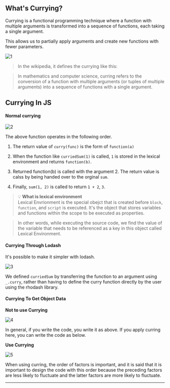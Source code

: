 ## What's Currying?

Currying is a functional programming technique where a function with multiple arguments is transformed into a sequence of functions, each taking a single argument.

This allows us to partially apply arguments and create new functions with fewer parameters.

![1](https://github.com/jinscodes/Blog_nextJS/assets/87598134/538065d1-2674-4709-99c1-2870664b3a26)

> In the wikipedia, it defines the currying like this:

> In mathematics and computer science, curring refers to the conversion of a function with multiple arguments (or tuples of multiple arguments) into a sequence of functions with a single argument.

## Currying In JS

#### Normal currying

![2](https://github.com/jinscodes/Blog_nextJS/assets/87598134/c6b64018-9bf7-4bf5-a1b2-df3dabe0e52d)

The above function operates in the following order.

1. The return value of `curry(func)` is the form of `function(a)`

2. When the function like `curriedSum(1)` is called, `1` is stored in the lexical environment and returns `function(b)`.

3. Returned function(b) is called with the argument 2. The return value is calss by being handed over to the orginal `sum`.

4. Finally, `sum(1, 2)` is called to return `1 + 2`, `3`.

> 💡 **What is lexical environment**  
> Lexical Envrionment is the special obejct that is created before `block`, `function`, and `script` is executed. It's the object that stores variables and functions within the scope to be executed as properties.

> In other words, while executing the source code, we find the value of the variable that needs to be referenced as a key in this object called Lexical Environment.

#### Currying Through Lodash

It's possible to make it simpler with lodash.

![3](https://github.com/jinscodes/Blog_nextJS/assets/87598134/4d9453d8-eda6-4f04-bf84-a6bea037bb7f)

We defined `curriedSum` by transferring the function to an argument using `_.curry`, rather than having to define the curry function directly by the user using the rhodash library.

#### Currying To Get Object Data

**Not to use Currying**

![4](https://github.com/jinscodes/Blog_nextJS/assets/87598134/8e61f3a9-1d49-4a7c-b1e4-ff54544b1bb6)

In general, if you write the code, you write it as above. If you apply curring here, you can write the code as below.

**Use Currying**

![5](https://github.com/jinscodes/Blog_nextJS/assets/87598134/246d47fe-4c5c-447a-8b34-5e5d64342b90)

When using curring, the order of factors is important, and it is said that it is important to design the code with this order because the preceding factors are less likely to fluctuate and the latter factors are more likely to fluctuate.

---

[](https://en.wikipedia.org/wiki/Currying)

[](https://medium.com/@knowledge.4ward/currying-react-c7cfc44f5c78)

[](https://velog.io/@hustle-dev/Javascript-%EC%BB%A4%EB%A7%81%EC%97%90-%EB%8C%80%ED%95%B4-%EC%95%8C%EC%95%84%EB%B3%B4%EC%9E%90)

[](https://developer-alle.tistory.com/407)
